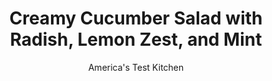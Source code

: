 ---
layout: ../../layouts/MarkdownPostLayout.astro
title: Creamy Cucumber Salad with Radish, Lemon Zest, and Mint
author: America's Test Kitchen
pubDate: 2023-03-15
description: "Two simple techniques prevent a watery salad in which the onion thinks it’s boss. 
 "
image_url: https://res.cloudinary.com/hksqkdlah/image/upload/ar_1:1,c_fill,dpr_2.0,f_auto,fl_lossy.progressive.strip_profile,g_faces:auto,q_auto:low,w_344/24186_sfs-5easycreamycucumbersalads10
tags: ["Side Dishes","American","Vegetables","Salads","4th of July"]
calories: 421
protein: 1
carbohydrates: 8
fats: 
fiber: 1
ingredients: ["3 , cucumbers, peeled, halved lengthwise, seeded, and sliced thin","1/2 cup thinly sliced, red onion","3 tablespoons, cider vinegar","1/2 cup, sour cream","3 tablespoons, chopped fresh mint","1 teaspoon, grated lemon zest","1/2 teaspoon, granulated sugar",", Salt and pepper","6 , radishes, trimmed and sliced thin"]
serves: 6
time: "25 minutes, plus 20 minutes resting"
instructions: ["Spread cucumber slices in single layer on paper towel–lined baking sheet; refrigerate for 20 minutes. Combine onions and vinegar in bowl and let sit for 20 minutes.","Whisk sour cream, mint, zest, sugar, and ½ teaspoon salt together in large bowl. Add cucumbers, radishes, and onion-vinegar mixture, and toss to combine. Season with salt and pepper to taste. Serve."]
nutrition: ["303 mg Potassium","65 mg Phosphorus","58 mg Calcium","26 mg Magnesium","457 mg Sodium","4 g Fat","6 mg Vitamin C","9 mg Cholesterol","2 g Saturated","1 g Fiber","18 µg Folate (food)","3 g Sugars","26 µg Vitamin K","181 g Water","8 g Carbs","18 µg Folate equivalent (total)","1 g Protein","47 µg Vitamin A","70 kcal Energy","421 calories"]
notes: "Be sure to allow the cucumbers to sit the full 20 minutes before folding them into the dressing. These salads can be made up to 24 hours in advance."
---